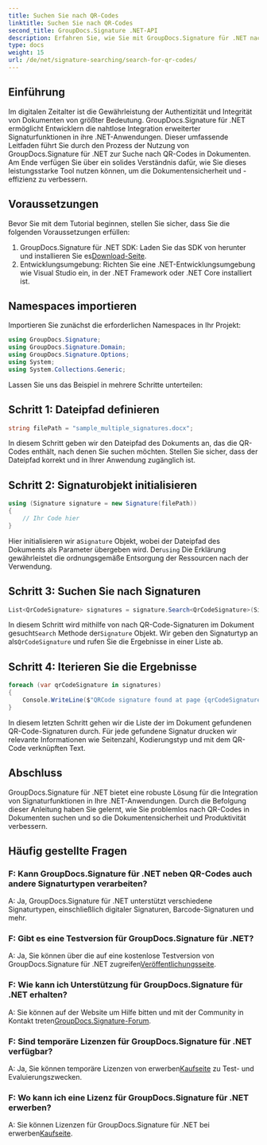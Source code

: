 ```yaml
---
title: Suchen Sie nach QR-Codes
linktitle: Suchen Sie nach QR-Codes
second_title: GroupDocs.Signature .NET-API
description: Erfahren Sie, wie Sie mit GroupDocs.Signature für .NET nach QR-Codes in Dokumenten suchen. Erhöhen Sie mühelos die Dokumentensicherheit.
type: docs
weight: 15
url: /de/net/signature-searching/search-for-qr-codes/
---
```

## Einführung

Im digitalen Zeitalter ist die Gewährleistung der Authentizität und Integrität von Dokumenten von größter Bedeutung. GroupDocs.Signature für .NET ermöglicht Entwicklern die nahtlose Integration erweiterter Signaturfunktionen in ihre .NET-Anwendungen. Dieser umfassende Leitfaden führt Sie durch den Prozess der Nutzung von GroupDocs.Signature für .NET zur Suche nach QR-Codes in Dokumenten. Am Ende verfügen Sie über ein solides Verständnis dafür, wie Sie dieses leistungsstarke Tool nutzen können, um die Dokumentensicherheit und -effizienz zu verbessern.

## Voraussetzungen

Bevor Sie mit dem Tutorial beginnen, stellen Sie sicher, dass Sie die folgenden Voraussetzungen erfüllen:

1.  GroupDocs.Signature für .NET SDK: Laden Sie das SDK von herunter und installieren Sie es[Download-Seite](https://releases.groupdocs.com/signature/net/).
2. Entwicklungsumgebung: Richten Sie eine .NET-Entwicklungsumgebung wie Visual Studio ein, in der .NET Framework oder .NET Core installiert ist.

## Namespaces importieren

Importieren Sie zunächst die erforderlichen Namespaces in Ihr Projekt:

```csharp
using GroupDocs.Signature;
using GroupDocs.Signature.Domain;
using GroupDocs.Signature.Options;
using System;
using System.Collections.Generic;
```

Lassen Sie uns das Beispiel in mehrere Schritte unterteilen:

## Schritt 1: Dateipfad definieren

```csharp
string filePath = "sample_multiple_signatures.docx";
```

In diesem Schritt geben wir den Dateipfad des Dokuments an, das die QR-Codes enthält, nach denen Sie suchen möchten. Stellen Sie sicher, dass der Dateipfad korrekt und in Ihrer Anwendung zugänglich ist.

## Schritt 2: Signaturobjekt initialisieren

```csharp
using (Signature signature = new Signature(filePath))
{
    // Ihr Code hier
}
```

 Hier initialisieren wir a`Signature` Objekt, wobei der Dateipfad des Dokuments als Parameter übergeben wird. Der`using` Die Erklärung gewährleistet die ordnungsgemäße Entsorgung der Ressourcen nach der Verwendung.

## Schritt 3: Suchen Sie nach Signaturen

```csharp
List<QrCodeSignature> signatures = signature.Search<QrCodeSignature>(SignatureType.QrCode);
```

 In diesem Schritt wird mithilfe von nach QR-Code-Signaturen im Dokument gesucht`Search` Methode der`Signature` Objekt. Wir geben den Signaturtyp an als`QrCodeSignature` und rufen Sie die Ergebnisse in einer Liste ab.

## Schritt 4: Iterieren Sie die Ergebnisse

```csharp
foreach (var qrCodeSignature in signatures)
{
    Console.WriteLine($"QRCode signature found at page {qrCodeSignature.PageNumber} with type {qrCodeSignature.EncodeType.TypeName} and text {qrCodeSignature.Text}");
}
```

In diesem letzten Schritt gehen wir die Liste der im Dokument gefundenen QR-Code-Signaturen durch. Für jede gefundene Signatur drucken wir relevante Informationen wie Seitenzahl, Kodierungstyp und mit dem QR-Code verknüpften Text.

## Abschluss

GroupDocs.Signature für .NET bietet eine robuste Lösung für die Integration von Signaturfunktionen in Ihre .NET-Anwendungen. Durch die Befolgung dieser Anleitung haben Sie gelernt, wie Sie problemlos nach QR-Codes in Dokumenten suchen und so die Dokumentensicherheit und Produktivität verbessern.

## Häufig gestellte Fragen

### F: Kann GroupDocs.Signature für .NET neben QR-Codes auch andere Signaturtypen verarbeiten?
A: Ja, GroupDocs.Signature für .NET unterstützt verschiedene Signaturtypen, einschließlich digitaler Signaturen, Barcode-Signaturen und mehr.

### F: Gibt es eine Testversion für GroupDocs.Signature für .NET?
 A: Ja, Sie können über die auf eine kostenlose Testversion von GroupDocs.Signature für .NET zugreifen[Veröffentlichungsseite](https://releases.groupdocs.com/).

### F: Wie kann ich Unterstützung für GroupDocs.Signature für .NET erhalten?
 A: Sie können auf der Website um Hilfe bitten und mit der Community in Kontakt treten[GroupDocs.Signature-Forum](https://forum.groupdocs.com/c/signature/13).

### F: Sind temporäre Lizenzen für GroupDocs.Signature für .NET verfügbar?
 A: Ja, Sie können temporäre Lizenzen von erwerben[Kaufseite](https://purchase.groupdocs.com/temporary-license/) zu Test- und Evaluierungszwecken.

### F: Wo kann ich eine Lizenz für GroupDocs.Signature für .NET erwerben?
 A: Sie können Lizenzen für GroupDocs.Signature für .NET bei erwerben[Kaufseite](https://purchase.groupdocs.com/buy).